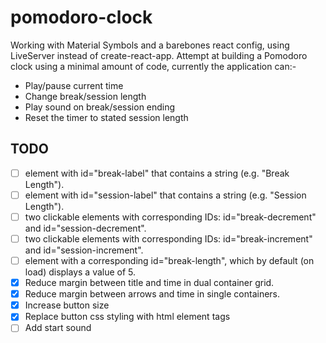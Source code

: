 # pomodoro-clock
Working with Material Symbols and a barebones react config, using LiveServer instead of create-react-app. Attempt at building a Pomodoro clock using a minimal amount of code, currently the application can:-
- Play/pause current time
- Change break/session length
- Play sound on break/session ending
- Reset the timer to stated session length
## TODO
- [ ] element with id="break-label" that contains a string (e.g. "Break Length").
- [ ] element with id="session-label" that contains a string (e.g. "Session Length").
- [ ] two clickable elements with corresponding IDs: id="break-decrement" and id="session-decrement".
- [ ] two clickable elements with corresponding IDs: id="break-increment" and id="session-increment".
- [ ] element with a corresponding id="break-length", which by default (on load) displays a value of 5.
- [x] Reduce margin between title and time in dual container grid.
- [x] Reduce margin between arrows and time in single containers.
- [x] Increase button size 
- [x] Replace button css styling with html element tags 
- [ ] Add start sound